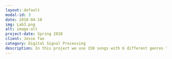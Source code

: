 ```yaml
---
layout: default
modal-id: 3
date: 2018-04-10
img: Lab3.png
alt: image-alt
project-date: Spring 2018
client: Jesse Tao
category: Digital Signal Processing
description: In this project we use 150 songs with 6 different genres to compare and try to classify certain tracks as certain genres. This process is similar to what apps like Spotify do to classify a large library of songs into certain genres. For this we use features such as MFCC, filter banks, rhythm, and tonality to create a classifier. You can see more details of this project <a href="http://boulderpogoraids.tk/Tao_Jesse_Lab3">here</a>. Feel free to use any audio files to test this out. 
---
```

